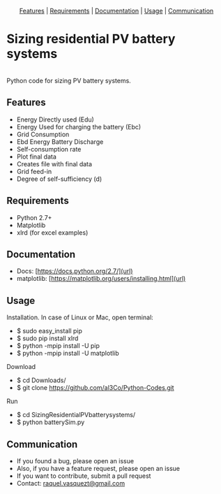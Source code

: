 <p align="center">
<a href="#features">Features</a> |
<a href="#requirements">Requirements</a> |
<a href="#documentation">Documentation</a> |
<a href="#usage">Usage</a> |
<a href="#communication">Communication</a>
</p>

# Sizing residential PV battery systems
<br />
Python code for sizing PV battery systems.


## Features

- Energy Directly used (Edu)
- Energy Used for charging the battery (Ebc)
- Grid Consumption
- Ebd Energy Battery Discharge
- Self-consumption rate
- Plot final data
- Creates file with final data
- Grid feed-in
- Degree of self-sufficiency (d)

## Requirements
- Python 2.7+
- Matplotlib
- xlrd (for excel examples)

## Documentation

- Docs: [https://docs.python.org/2.7/](url)
- matplotlib: [https://matplotlib.org/users/installing.html](url)


## Usage

Installation. In case of Linux or Mac, open terminal:
- $ sudo easy_install pip
- $ sudo pip install xlrd
- $ python -mpip install -U pip
- $ python -mpip install -U matplotlib

Download
- $ cd Downloads/
- $ git clone https://github.com/al3Co/Python-Codes.git

Run
- $ cd SizingResidentialPVbatterysystems/
- $ python batterySim.py


## Communication

- If you found a bug, please open an issue
- Also, if you have a feature request, please open an issue
- If you want to contribute, submit a pull request
- Contact: raquel.vasquezt@gmail.com

